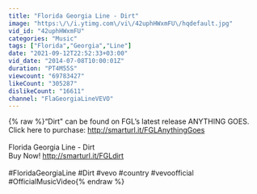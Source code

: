 ```yaml
---
title: "Florida Georgia Line - Dirt"
image: "https:\/\/i.ytimg.com\/vi\/42uphHWxmFU\/hqdefault.jpg"
vid_id: "42uphHWxmFU"
categories: "Music"
tags: ["Florida","Georgia","Line"]
date: "2021-09-12T22:52:33+03:00"
vid_date: "2014-07-08T10:00:01Z"
duration: "PT4M55S"
viewcount: "69783427"
likeCount: "305287"
dislikeCount: "16611"
channel: "FlaGeorgiaLineVEVO"
---
```

{% raw %}“Dirt&quot; can be found on FGL’s latest release ANYTHING GOES. Click here to purchase:  <a rel="nofollow" target="blank" href="http://smarturl.it/FGLAnythingGoes">http://smarturl.it/FGLAnythingGoes</a>  <br /><br />Florida Georgia Line - Dirt<br />Buy Now! <a rel="nofollow" target="blank" href="http://smarturl.it/FGLdirt">http://smarturl.it/FGLdirt</a><br /><br />#FloridaGeorgiaLine #Dirt #vevo #country #vevoofficial #OfficialMusicVideo{% endraw %}
